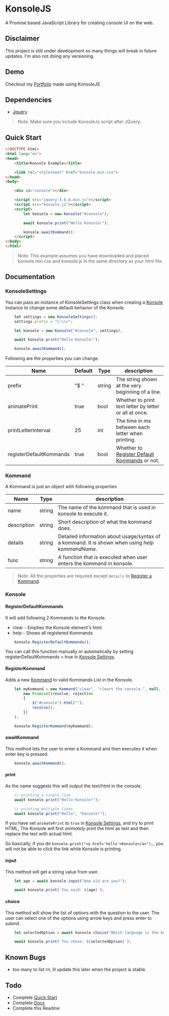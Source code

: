 # KonsoleJS
A Promise based JavaScript Library for creating console UI on the web.

## Disclaimer
This project is still under development so many things will break in future updates.
I'm also not doing any versioning.

## Demo
Checkout my [Portfolio](https://husnaintaj.github.io/Portfolio/) made using  KonsoleJS

## Dependencies 
- [Jquery](https://code.jquery.com/jquery-3.6.0.min.js)

> Note: Make sure you include KonsoleJs script after JQuery.

## Quick Start

```html
<!DOCTYPE html>
<html lang="en">
<head>
    <title>Konsole Example</title>

    <link rel="stylesheet" href="konsole.min.css">
</head>
<body>

    <div id="console"></div>

    <script src="jquery-3.6.0.min.js"></script>
    <script src="konsole.js"></script>
    <script>
		let konsole = new Konsole("#console");

		await konsole.print("Hello Konsole!");

		konsole.awaitKommand();
	</script>
</body>
</html>
```

> Note: This example assumes you have downloaded and placed konsole.min.css and konsole.js in the same directory as your html file.

## Documentation
### KonsoleSettings

You can pass an instance of KonsoleSettings class when creating a [Konsole](#konsole) instance to change some default behavior of the Konsole.

```js
	let settings = new KonsoleSettings();
	settings.prefix = "C:\\>";

	let konsole = new Konsole("#console", settings);

	await konsole.print("Hello Konsole!");

	konsole.awaitKommand();
```

Following are the properties you can change.

| Name | Default | Type | description |
| ------ | ------ | ------ | ------ |
| prefix | "$ " | string | The string shown at the very beginning of a line. |
| animatePrint | true | bool | Whether to print text letter by letter or all at once. |
| printLetterInterval | 25 | int | The time in ms between each letter when printing. |
| registerDefaultKommands | true | bool | Whether to [Register Default Kommands](#registerdefaultkommands) or not. |

### Kommand
A Kommand is just an object with following properties


| Name | Type | description |
| ------ | ------ | ------ |
| name | string | The name of the kommand that is used in konsole to execute it. |
| description | string | Short description of what the kommand does. |
| details | string | Detailed information about usage/syntax of a kommand. It is shown when using *help kommandName*. |
| func | string | A function that is executed when user enters the kommand in konsole. |

> Note: All the properties are required except `details` to [Register a Kommand](#registerkommand).

### Konsole
#### RegisterDefaultKommands
It will add following 2 Kommands to the Konsole.
- clear - Empties the Konsole element's html.
- help - Shows all registered Kommands
```js
	konsole.RegisterDefaultKommands();
```
You can call this function manually or automatically by setting registerDefaultKommands = true in [Konsole Settings](#konsolesettings).

#### RegisterKommand
Adds a new [Kommand](#kommand) to valid Kommands List in the Konsole.
```js
	let myKommand = new Kommand("clear", "clears the console.", null, () =>
		new Promise((resolve, reject)=>
		{
			$("#console").html("");
			resolve();
		})
	);

	konsole.RegisterKommand(myKommand);
```

#### awaitKommand
This method lets the user to enter a Kommand and then executes it when enter key is pressed.
```js
	konsole.awaitKommand();
```

#### print
As the name suggests this will output the text/html in the console.
```js
	// printing a single line
	await konsole.print("Hello Konsole!");

	// printing multiple lines 
	await konsole.print("Hello", "Konsole!");
```
If you have set `animatePrint` to `true` in [Konsole Settings](#konsolesettings), and try to print HTML, The Konsole will first *animately* print the html as text and then replace the text with actual html.

So basically, if you do `konsole.print("<a href='hello'>Konsole</a>");`, you will not be able to click the link while Konsole is printing.

#### input
This method will get a string value from user.

```js
	let age = await konsole.input("How old are you?");

	await konsole.print(`You said: ${age}`);
```
#### choice
This method will show the list of options with the question to the user. The user can select one of the options using arrow keys and press enter to submit.
```js
	let selectedOption = await konsole.choice("Which language is the best?", ["C#", "C Sharp", "C++++", "Microsoft Java"]);

	await konsole.print(`You chose: ${selectedOption}`);
```

## Known Bugs
- too many to list rn, ill update this later when the project is stable.

## Todo
- Complete [Quick Start](#quick-start)
- Complete [Docs](#documentation)
- Complete this Readme